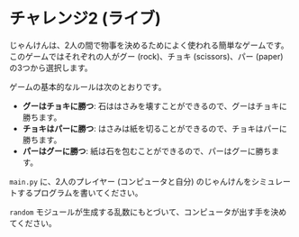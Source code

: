 # チャレンジ2 (ライブ)

じゃんけんは、2人の間で物事を決めるためによく使われる簡単なゲームです。このゲームではそれぞれの人がグー (rock)、チョキ (scissors)、パー (paper) の3つから選択します。

ゲームの基本的なルールは次のとおりです。

- **グーはチョキに勝つ**: 石ははさみを壊すことができるので、グーはチョキに勝ちます。
- **チョキはパーに勝つ**: はさみは紙を切ることができるので、チョキはパーに勝ちます。
- **パーはグーに勝つ**: 紙は石を包むことができるので、パーはグーに勝ちます。

`main.py` に、2人のプレイヤー (コンピュータと自分) のじゃんけんをシミュレートするプログラムを書いてください。

`random` モジュールが生成する乱数にもとづいて、コンピュータが出す手を決めてください。
